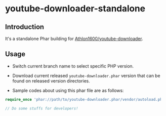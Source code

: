# youtube-downloader-standalone

## Introduction

It's a standalone Phar building for [Athlon1600/youtube-downloader](https://github.com/Athlon1600/youtube-downloader).

## Usage

- Switch current branch name to select specific PHP version.
- Download current released `youtube-downloader.phar` version that can be found on released version directories.

- Sample codes about using this phar file are as follows:

```php
require_once 'phar://path/to/youtube-downloader.phar/vendor/autoload.php';

// Do some stuffs for developers!
```
